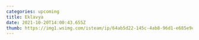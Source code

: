 ```yaml
---
categories: upcoming
title: Eklavya
date: 2021-10-20T14:00:43.655Z
thumb: https://img1.wsimg.com/isteam/ip/64ab5d22-145c-4ab8-96d1-e685e9c66247/Screenshot%202021-08-01%20at%201.13.48%20PM.png
---
```

